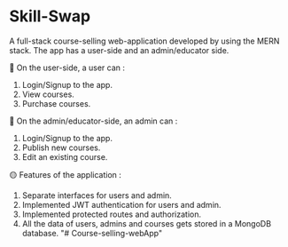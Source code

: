 # Skill-Swap
A full-stack course-selling web-application developed by using the MERN stack.
The app has a user-side and an admin/educator side.

🔶 On the user-side, a user can :
1. Login/Signup to the app.
2. View courses.
3. Purchase courses.

🔷 On the admin/educator-side, an admin can :
1. Login/Signup to the app.
2. Publish new courses.
3. Edit an existing course.

🟡 Features of the application :
1. Separate interfaces for users and admin.
2. Implemented JWT authentication for users and admin.
3. Implemented protected routes and authorization.
4. All the data of users, admins and courses gets stored in a MongoDB database.
"# Course-selling-webApp" 
